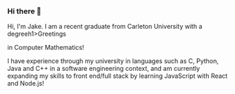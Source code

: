 ### Hi there 👋

Hi, I'm Jake. I am a recent graduate from Carleton University with a degreeh1>Greetings</h1>
      <Hello name='Maya' age={26+10} />
      <Hello name={name} age={age} />
      <Footer /> in Computer Mathematics!

I have experience through my university in languages such as C, Python, Java and C++ in a software engineering context, and am currently expanding my skills to front end/full stack by learning JavaScript with React and Node.js!

<!--
**jakesoule/jakesoule** is a ✨ _special_ ✨ repository because its `README.md` (this file) appears on your GitHub profile.

Here are some ideas to get you started:

- 🔭 I’m currently working on ...
- 🌱 I’m currently learning ...
- 👯 I’m looking to collaborate on ...
- 🤔 I’m looking for help with ...
- 💬 Ask me about ...
- 📫 How to reach me: ...
- 😄 Pronouns: ...
- ⚡ Fun fact: ...
-->
